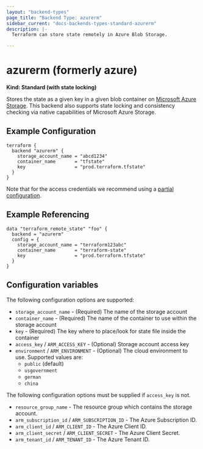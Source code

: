 ```yaml
---
layout: "backend-types"
page_title: "Backend Type: azurerm"
sidebar_current: "docs-backends-types-standard-azurerm"
description: |-
  Terraform can store state remotely in Azure Blob Storage.

---
```


# azurerm (formerly azure)

**Kind: Standard (with state locking)**

Stores the state as a given key in a given blob container on [Microsoft Azure Storage](https://azure.microsoft.com/en-us/documentation/articles/storage-introduction/). This backend also supports state locking and consistency checking via native capabilities of Microsoft Azure Storage.

## Example Configuration

```hcl
terraform {
  backend "azurerm" {
    storage_account_name = "abcd1234"
    container_name       = "tfstate"
    key                  = "prod.terraform.tfstate"
  }
}
```

Note that for the access credentials we recommend using a
[partial configuration](/docs/backends/config.html).

## Example Referencing

```hcl
data "terraform_remote_state" "foo" {
  backend = "azurerm"
  config = {
    storage_account_name = "terraform123abc"
    container_name       = "terraform-state"
    key                  = "prod.terraform.tfstate"
  }
}
```

## Configuration variables

The following configuration options are supported:

 * `storage_account_name` - (Required) The name of the storage account
 * `container_name` - (Required) The name of the container to use within the storage account
 * `key` - (Required) The key where to place/look for state file inside the container
 * `access_key` / `ARM_ACCESS_KEY` - (Optional) Storage account access key
 * `environment` / `ARM_ENVIRONMENT` - (Optional) The cloud environment to use. Supported values are:
   * `public` (default)
   * `usgovernment`
   * `german`
   * `china`

The following configuration options must be supplied if `access_key` is not.

 * `resource_group_name` - The resource group which contains the storage account.
 * `arm_subscription_id` / `ARM_SUBSCRIPTION_ID` - The Azure Subscription ID.
 * `arm_client_id` / `ARM_CLIENT_ID` - The Azure Client ID.
 * `arm_client_secret` / `ARM_CLIENT_SECRET` - The Azure Client Secret.
 * `arm_tenant_id` / `ARM_TENANT_ID` - The Azure Tenant ID.
